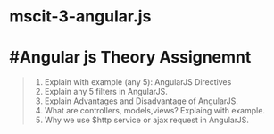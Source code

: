 # mscit-3-angular.js
#Angular js  Theory Assignemnt
=============

> 1)	Explain with example (any 5): AngularJS Directives
> 2)	Explain any 5 filters in AngularJS.
> 3)	Explain Advantages and Disadvantage of AngularJS.
> 4)	What are controllers, models,views? Explaing with example.
> 5)	Why we use $http service or ajax  request in AngularJS.
